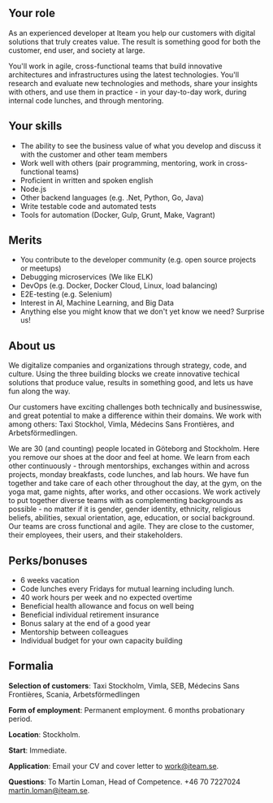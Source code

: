 ## Your role
As an experienced developer at Iteam you help our customers with digital solutions that truly creates value. The result is something good for both the customer, end user, and society at large.

You'll work in agile, cross-functional teams that build innovative architectures and infrastructures using the latest technologies. You'll research and evaluate new technologies and methods, share your insights with others, and use them in practice - in your day-to-day work, during internal code lunches, and through mentoring.


## Your skills
* The ability to see the business value of what you develop and discuss it with the customer and other team members
* Work well with others (pair programming, mentoring, work in cross-functional teams)
* Proficient in written and spoken english
* Node.js
* Other backend languages (e.g. .Net, Python, Go, Java)
* Write testable code and automated tests
* Tools for automation (Docker, Gulp, Grunt, Make, Vagrant)

## Merits
* You contribute to the developer community (e.g. open source projects or meetups)
* Debugging microservices (We like ELK)
* DevOps (e.g. Docker, Docker Cloud, Linux, load balancing)
* E2E-testing (e.g. Selenium)
* Interest in AI, Machine Learning, and Big Data
* Anything else you might know that we don't yet know we need? Surprise us!


## About us
We digitalize companies and organizations through strategy, code, and culture. Using the three building blocks we create innovative techical solutions that produce value, results in something good, and lets us have fun along the way.

Our customers have exciting challenges both technically and businesswise, and great potential to make a difference within their domains. We work with among others: Taxi Stockhol, Vimla, Médecins Sans Frontières, and Arbetsförmedlingen.

We are 30 (and counting) people located in Göteborg and Stockholm. Here you remove our shoes at the door and feel at home. We learn from each other continuously - through mentorships, exchanges within and across projects, monday breakfasts, code lunches, and lab hours. We have fun together and take care of each other throughout the day, at the gym, on the yoga mat, game nights, after works, and other occasions. We work actively to put together diverse teams with as complementing backgrounds as possible - no matter if it is gender, gender identity, ethnicity, religious beliefs, abilities, sexual orientation, age, education, or social background. Our teams are cross functional and agile. They are close to the customer, their employees, their users, and their stakeholders.


## Perks/bonuses
* 6 weeks vacation
* Code lunches every Fridays for mutual learning including lunch.
* 40 work hours per week and no expected overtime
* Beneficial health allowance and focus on well being
* Beneficial individual retirement insurance
* Bonus salary at the end of a good year
* Mentorship between colleagues
* Individual budget for your own capacity building


## Formalia

**Selection of customers**: Taxi Stockholm, Vimla, SEB, Médecins Sans Frontières, Scania, Arbetsförmedlingen

**Form of employment**: Permanent employment. 6 months probationary period.

**Location**: Stockholm.

**Start**: Immediate.

**Application**: Email your CV and cover letter to [work@iteam.se](mailto:work@iteam.se).

**Questions**: To Martin Loman, Head of Competence. +46 70 7227024 [martin.loman@iteam.se](mailto:martin.loman@iteam.se).
